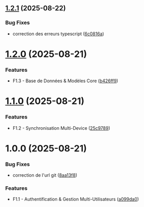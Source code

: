 ## [1.2.1](https://github.com/buarac/bas-malin/compare/v1.2.0...v1.2.1) (2025-08-22)


### Bug Fixes

* correction des erreurs typescript ([6c0816a](https://github.com/buarac/bas-malin/commit/6c0816a967e72ff411099c0a45776d4f385ed7f2))

# [1.2.0](https://github.com/buarac/bas-malin/compare/v1.1.0...v1.2.0) (2025-08-21)


### Features

* F1.3 - Base de Données & Modèles Core ([b426ff9](https://github.com/buarac/bas-malin/commit/b426ff966b68d84bd1dd887f77af3f69139c2b00))

# [1.1.0](https://github.com/buarac/bas-malin/compare/v1.0.0...v1.1.0) (2025-08-21)


### Features

* F1.2 - Synchronisation Multi-Device ([25c9789](https://github.com/buarac/bas-malin/commit/25c978998110fc931198b6064aff60d3975c01f9))

# 1.0.0 (2025-08-21)


### Bug Fixes

* correction de l'url git ([8aa13f8](https://github.com/buarac/bas-malin/commit/8aa13f817d3cb4016566d9b693c419e54718802e))


### Features

* F1.1 - Authentification & Gestion Multi-Utilisateurs ([a099da0](https://github.com/buarac/bas-malin/commit/a099da07c865125eda1e820704fdfbed881ab4a6))
